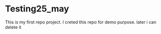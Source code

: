 # Testing25_may
This is my first repo project. I creted this repo for demo purpose. later i can delete it
